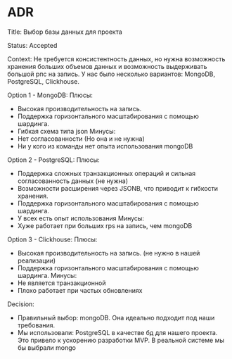# ADR

Title: Выбор базы данных для проекта

Status: Accepted

Context:
Не требуется консистентность данных, но нужна возможность хранения больших объемов данных и возможность выдерживать большой рпс на запись. У нас было несколько вариантов: MongoDB, PostgreSQL, Clickhouse.

Option 1 - MongoDB:
Плюсы:
  - Высокая производительность на запись.
  - Поддержка горизонтального масштабирования с помощью шардинга.
  - Гибкая схема типа json
Минусы:
  - Нет согласованности (Но она и не нужна)
  - Ни у кого из команды нет опыта использования mongoDB

Option 2 - PostgreSQL:
Плюсы:
  - Поддержка сложных транзакционных операций и сильная согласованность данных (не нужна)
  - Возможности расширения через JSONB, что приводит к гибкости хранения.
  - Поддержка горизонтального масштабирования с помощью шардинга.
  - У всех есть опыт использования
Минусы:
  - Хуже работает при больших rps на запись, чем mongoDB

Option 3 - Clickhouse:
Плюсы:
  - Высокая производительность на запись. (не нужно в нашей реализации)
  - Поддержка горизонтального масштабирования с помощью шардинга.
Минусы:
  - Не является транзакционной
  - Плохо работает при частых обновлениях

Decision:
  - Правильный выбор: mongoDB. Она идеально подходит под наши требования.
  - Мы использовали: PostgreSQL в качестве бд для нашего проекта. Это привело к ускорению разработки MVP. В реальной системе мы бы выбрали mongo


